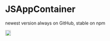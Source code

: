 # JSAppContainer

newest version always on GitHub, stable on npm

<a href="https://badge.fury.io/js/%40jirklym%2Fjs-app-container"><img src="https://badge.fury.io/js/%40jirklym%2Fjs-app-container.svg" alt="npm version" height="18"></a>
